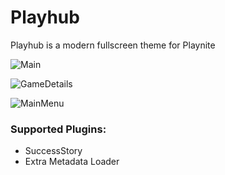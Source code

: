 # Playhub
Playhub is a modern fullscreen theme for Playnite

![Main](https://github.com/AnthelI/Playhub/raw/main/Media/1Main.png)

![GameDetails](https://github.com/AnthelI/Playhub/raw/main/Media/2Game%20Details.png)

![MainMenu](https://github.com/AnthelI/Playhub/raw/main/Media/MainMenu.png)

### Supported Plugins:
* SuccessStory
* Extra Metadata Loader
